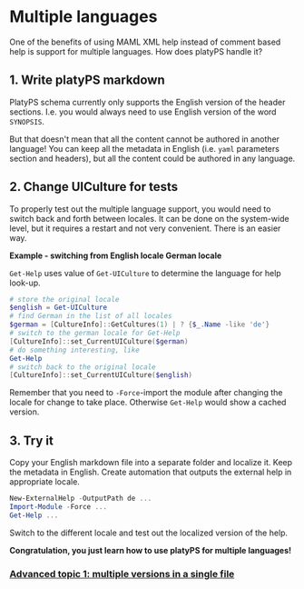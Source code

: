 # Multiple languages

One of the benefits of using MAML XML help instead of comment based help is
support for multiple languages.
How does platyPS handle it?

## 1. Write platyPS markdown

PlatyPS schema currently only supports the English version of the header sections.
I.e. you would always need to use English version of the word `SYNOPSIS`.

But that doesn't mean that all the content cannot be authored in another language!
You can keep all the metadata in English (i.e. `yaml` parameters section and headers),
but all the content could be authored in any language.

## 2. Change UICulture for tests

To properly test out the multiple language support, you would need to switch back and forth
between locales.
It can be done on the system-wide level, but it requires a restart and not very convenient.
There is an easier way.

**Example - switching from English locale German locale**

`Get-Help` uses value of `Get-UICulture` to determine the language for help look-up.

```powershell
# store the original locale
$english = Get-UICulture
# find German in the list of all locales
$german = [CultureInfo]::GetCultures(1) | ? {$_.Name -like 'de'}
# switch to the german locale for Get-Help
[CultureInfo]::set_CurrentUICulture($german)
# do something interesting, like
Get-Help
# switch back to the original locale
[CultureInfo]::set_CurrentUICulture($english)
```

Remember that you need to `-Force`-import the module after changing the locale for change to take place.
Otherwise `Get-Help` would show a cached version.

## 3. Try it

Copy your English markdown file into a separate folder and localize it.
Keep the metadata in English.
Create automation that outputs the external help in appropriate locale.

```powershell
New-ExternalHelp -OutputPath de ...
Import-Module -Force ...
Get-Help ...
```
Switch to the different locale and test out the localized version of the help.

**Congratulation, you just learn how to use platyPS for multiple languages!**

### [Advanced topic 1: multiple versions in a single file](05-ApplicableTags.md)
